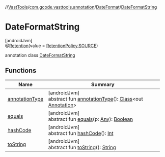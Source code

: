 //[VastTools](../../../../index.md)/[com.gcode.vasttools.annotation](../../index.md)/[DateFormat](../index.md)/[DateFormatString](index.md)

# DateFormatString

[androidJvm]\
@[Retention](https://developer.android.com/reference/kotlin/java/lang/annotation/Retention.html)(value = [RetentionPolicy.SOURCE](https://developer.android.com/reference/kotlin/java/lang/annotation/RetentionPolicy.html))

annotation class [DateFormatString](index.md)

## Functions

| Name | Summary |
|---|---|
| [annotationType](../-year-format-string/index.md#-2087345088%2FFunctions%2F1522689039) | [androidJvm]<br>abstract fun [annotationType](../-year-format-string/index.md#-2087345088%2FFunctions%2F1522689039)(): [Class](https://developer.android.com/reference/kotlin/java/lang/Class.html)<out [Annotation](https://developer.android.com/reference/kotlin/java/lang/annotation/Annotation.html)> |
| [equals](../-year-format-string/index.md#-1297283241%2FFunctions%2F1522689039) | [androidJvm]<br>abstract fun [equals](../-year-format-string/index.md#-1297283241%2FFunctions%2F1522689039)(p: [Any](https://kotlinlang.org/api/latest/jvm/stdlib/kotlin/-any/index.html)): [Boolean](https://kotlinlang.org/api/latest/jvm/stdlib/kotlin/-boolean/index.html) |
| [hashCode](../-year-format-string/index.md#-867487634%2FFunctions%2F1522689039) | [androidJvm]<br>abstract fun [hashCode](../-year-format-string/index.md#-867487634%2FFunctions%2F1522689039)(): [Int](https://kotlinlang.org/api/latest/jvm/stdlib/kotlin/-int/index.html) |
| [toString](../-year-format-string/index.md#-1045653699%2FFunctions%2F1522689039) | [androidJvm]<br>abstract fun [toString](../-year-format-string/index.md#-1045653699%2FFunctions%2F1522689039)(): [String](https://developer.android.com/reference/kotlin/java/lang/String.html) |
